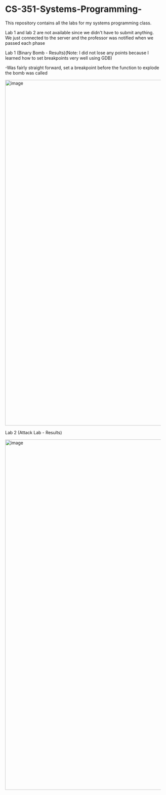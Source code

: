 # CS-351-Systems-Programming-

This repository contains all the labs for my systems programming class.

Lab 1 and lab 2 are not available since we didn't have to submit anything. We just connected to the server and the professor was notified when we passed each phase

Lab 1 (Binary Bomb - Results)(Note: I did not lose any points because I learned how to set breakpoints very well using GDB)

-Was fairly straight forward, set a breakpoint before the function to explode the bomb was called


<img width="1113" alt="image" src="https://user-images.githubusercontent.com/78235399/187097175-4ad09462-373a-4659-a716-95a39a5460e6.png">



Lab 2 (Attack Lab - Results)

<img width="1128" alt="image" src="https://user-images.githubusercontent.com/78235399/187097256-a27d8a92-4f9b-4899-978f-438ba3664fe4.png">
